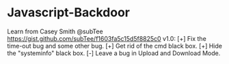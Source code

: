 # Javascript-Backdoor
Learn from  Casey Smith @subTee
https://gist.github.com/subTee/f1603fa5c15d5f8825c0
v1.0:
[+] Fix the time-out bug and some other bug.
[+] Get rid of  the cmd black box.
[+] Hide the "systeminfo" black box.
[-] Leave a bug in Upload and Download Mode.

